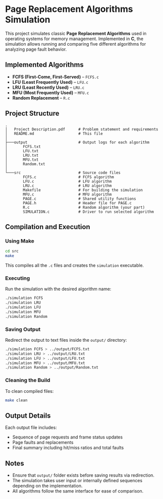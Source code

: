 # Page Replacement Algorithms Simulation

This project simulates classic **Page Replacement Algorithms** used in operating systems for memory management. Implemented in **C**, the simulation allows running and comparing five different algorithms for analyzing page fault behavior.

## Implemented Algorithms
- **FCFS (First-Come, First-Served)** – `FCFS.c`
- **LFU (Least Frequently Used)** – `LFU.c`
- **LRU (Least Recently Used)** – `LRU.c`
- **MFU (Most Frequently Used)** – `MFU.c`
- **Random Replacement** – `R.c`

## Project Structure
```
.
│   Project Description.pdf      # Problem statement and requirements
│   README.md                    # This file
│
├───output                       # Output logs for each algorithm
│       FCFS.txt
│       LFU.txt
│       LRU.txt
│       MFU.txt
│       Random.txt
│
└───src                          # Source code files
        FCFS.c                   # FCFS algorithm
        LFU.c                    # LFU algorithm
        LRU.c                    # LRU algorithm
        Makefile                 # For building the simulation
        MFU.c                    # MFU algorithm
        PAGE.c                   # Shared utility functions
        PAGE.h                   # Header file for PAGE.c
        R.c                      # Random algorithm (your part)
        SIMULATION.c             # Driver to run selected algorithm
```

## Compilation and Execution

### Using Make
```bash
cd src
make
```
This compiles all the `.c` files and creates the `simulation` executable.

### Executing
Run the simulation with the desired algorithm name:
```bash
./simulation FCFS
./simulation LRU
./simulation LFU
./simulation MFU
./simulation Random
```

### Saving Output
Redirect the output to text files inside the `output/` directory:
```bash
./simulation FCFS > ../output/FCFS.txt
./simulation LRU > ../output/LRU.txt
./simulation LFU > ../output/LFU.txt
./simulation MFU > ../output/MFU.txt
./simulation Random > ../output/Random.txt
```

### Cleaning the Build
To clean compiled files:
```bash
make clean
```

## Output Details
Each output file includes:
- Sequence of page requests and frame status updates
- Page faults and replacements
- Final summary including hit/miss ratios and total faults

## Notes
- Ensure that `output/` folder exists before saving results via redirection.
- The simulation takes user input or internally defined sequences depending on the implementation.
- All algorithms follow the same interface for ease of comparison.
